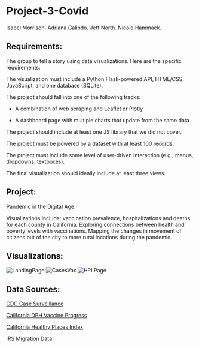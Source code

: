 # Project-3-Covid

Isabel Morrison. Adriana Galindo. Jeff North. Nicole Hammack.

## Requirements:
The group to tell a story using data visualizations. Here are the specific requirements:

The visualization must include a Python Flask-powered API, HTML/CSS, JavaScript, and  one database (SQLite).

The project should fall into one of the following tracks:

- A combination of web scraping and Leaflet or Plotly

- A dashboard page with multiple charts that update from the same data

The project should include at least one JS library that we did not cover.

The project must be powered by a dataset with at least 100 records.

The project must include some level of user-driven interaction (e.g., menus, dropdowns, textboxes).

The final visualization should ideally include at least three views.

## Project: 

Pandemic in the Digital Age: 

Visualizations include: vaccination prevalence, hospitalizations and deaths for each county in California. Exploring connections between health and poverty levels with vaccinations. Mapping the changes in movement of citizens out of the city to more rural locations during the pandemic. 

## Visualizations:

![LandingPage](https://github.com/Nicole-Ham/Project-3-Covid/assets/134648078/fe8b4140-4d2f-4eb1-9506-e150ee8442a7)
![CasesVax](https://github.com/Nicole-Ham/Project-3-Covid/assets/134648078/c54502e2-6a34-4ada-86a7-ecdd981da6a8)
![HPI Page](https://github.com/Nicole-Ham/Project-3-Covid/assets/134648078/a7f81624-3f12-412b-8a3b-ef1a7c077dad)


## Data Sources: 

<a href="https://data.cdc.gov/Case-Surveillance/COVID-19-Case-Surveillance-Public-Use-Data-with-Ge/n8mc-b4w4" target="_blank"> CDC Case Surveillance </a>

<a href="https://data.chhs.ca.gov/dataset/vaccine-progress-dashboard" target="_blank"> California DPH Vaccine Progress </a>

<a href="https://www.healthyplacesindex.org" target="_blank"> California Healthy Places Index </a>

<a href="https://www.irs.gov/statistics/soi-tax-stats-migration-data-2019-2020" target="_blank"> IRS Migration Data </a>

